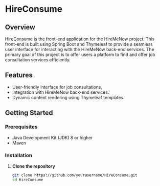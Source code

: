 # HireConsume

## Overview
HireConsume is the front-end application for the HireMeNow project. This front-end is built using Spring Boot and Thymeleaf to provide a seamless user interface for interacting with the HireMeNow back-end services. The primary goal of this project is to offer users a platform to find and offer job consultation services efficiently.

## Features
- User-friendly interface for job consultations.
- Integration with HireMeNow back-end services.
- Dynamic content rendering using Thymeleaf templates.

## Getting Started

### Prerequisites
- Java Development Kit (JDK) 8 or higher
- Maven

### Installation
1. **Clone the repository**
   ```bash
   git clone https://github.com/yourusername/HireConsume.git
   cd HireConsume
